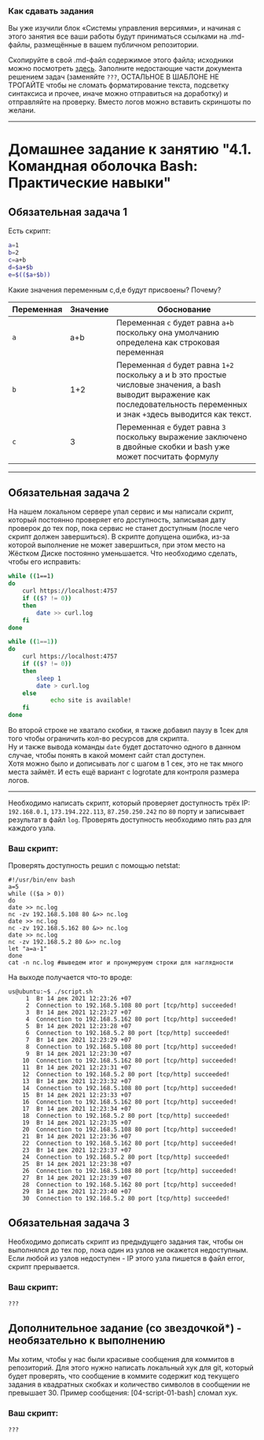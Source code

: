 ### Как сдавать задания

Вы уже изучили блок «Системы управления версиями», и начиная с этого занятия все ваши работы будут приниматься ссылками на .md-файлы, размещённые в вашем публичном репозитории.

Скопируйте в свой .md-файл содержимое этого файла; исходники можно посмотреть [здесь](https://raw.githubusercontent.com/netology-code/sysadm-homeworks/devsys10/04-script-01-bash/README.md). Заполните недостающие части документа решением задач (заменяйте `???`, ОСТАЛЬНОЕ В ШАБЛОНЕ НЕ ТРОГАЙТЕ чтобы не сломать форматирование текста, подсветку синтаксиса и прочее, иначе можно отправиться на доработку) и отправляйте на проверку. Вместо логов можно вставить скриншоты по желани.

---


# Домашнее задание к занятию "4.1. Командная оболочка Bash: Практические навыки"

## Обязательная задача 1

Есть скрипт:
```bash
a=1
b=2
c=a+b
d=$a+$b
e=$(($a+$b))
```

Какие значения переменным c,d,e будут присвоены? Почему?

| Переменная  | Значение | Обоснование |
| ------------- | ------------- | ------------- |
| `a`  | a+b  | Переменная `с` будет равна `a+b` поскольку она умолчанию определена как строковая переменная |
| `b`  | 1+2  | Переменная `d` будет равна `1+2` поскольку a и b это простые числовые значения, а bash выводит выражение как последовательность переменных и знак `+`здесь выводится как текст. |
| `c`  | 3  | Переменная `e` будет равна `3` поскольку выражение заключено в двойные скобки и bash уже может посчитать формулу |

---

## Обязательная задача 2
На нашем локальном сервере упал сервис и мы написали скрипт, который постоянно проверяет его доступность, записывая дату проверок до тех пор, пока сервис не станет доступным (после чего скрипт должен завершиться). В скрипте допущена ошибка, из-за которой выполнение не может завершиться, при этом место на Жёстком Диске постоянно уменьшается. Что необходимо сделать, чтобы его исправить:
```bash
while ((1==1)
do
	curl https://localhost:4757
	if (($? != 0))
	then
		date >> curl.log
	fi
done
```
```bash
while ((1==1))
do
	curl https://localhost:4757
	if (($? != 0))
	then
		sleep 1
		date > curl.log
	else
	        echo site is available!
	fi
done
```

Во второй строке не хватало скобки, я также добавил паузу в 1сек для того чтобы ограничить кол-во ресурсов для скрипта.  
Ну и также вывода команды `date` будет достаточно одного в данном случае, чтобы понять в какой момент сайт стал доступен.  
Хотя можно было и дописывать лог с шагом в 1 сек, это не так много места займёт. И есть ещё вариант с logrotate для контроля размера логов.

---

Необходимо написать скрипт, который проверяет доступность трёх IP: `192.168.0.1`, `173.194.222.113`, `87.250.250.242` по `80` порту и записывает результат в файл `log`. Проверять доступность необходимо пять раз для каждого узла.

### Ваш скрипт:

Проверять доступность решил с помощью netstat:
```
#!/usr/bin/env bash
a=5
while (($a > 0))
do
date >> nc.log
nc -zv 192.168.5.108 80 &>> nc.log
date >> nc.log
nc -zv 192.168.5.162 80 &>> nc.log
date >> nc.log
nc -zv 192.168.5.2 80 &>> nc.log
let "a=a-1"
done
cat -n nc.log #выведем итог и пронумеруем строки для наглядности
```
На выходе получается что-то вроде:
```
us@ubuntu:~$ ./script.sh
     1  Вт 14 дек 2021 12:23:26 +07
     2  Connection to 192.168.5.108 80 port [tcp/http] succeeded!
     3  Вт 14 дек 2021 12:23:27 +07
     4  Connection to 192.168.5.162 80 port [tcp/http] succeeded!
     5  Вт 14 дек 2021 12:23:28 +07
     6  Connection to 192.168.5.2 80 port [tcp/http] succeeded!
     7  Вт 14 дек 2021 12:23:29 +07
     8  Connection to 192.168.5.108 80 port [tcp/http] succeeded!
     9  Вт 14 дек 2021 12:23:30 +07
    10  Connection to 192.168.5.162 80 port [tcp/http] succeeded!
    11  Вт 14 дек 2021 12:23:31 +07
    12  Connection to 192.168.5.2 80 port [tcp/http] succeeded!
    13  Вт 14 дек 2021 12:23:32 +07
    14  Connection to 192.168.5.108 80 port [tcp/http] succeeded!
    15  Вт 14 дек 2021 12:23:33 +07
    16  Connection to 192.168.5.162 80 port [tcp/http] succeeded!
    17  Вт 14 дек 2021 12:23:34 +07
    18  Connection to 192.168.5.2 80 port [tcp/http] succeeded!
    19  Вт 14 дек 2021 12:23:35 +07
    20  Connection to 192.168.5.108 80 port [tcp/http] succeeded!
    21  Вт 14 дек 2021 12:23:36 +07
    22  Connection to 192.168.5.162 80 port [tcp/http] succeeded!
    23  Вт 14 дек 2021 12:23:37 +07
    24  Connection to 192.168.5.2 80 port [tcp/http] succeeded!
    25  Вт 14 дек 2021 12:23:38 +07
    26  Connection to 192.168.5.108 80 port [tcp/http] succeeded!
    27  Вт 14 дек 2021 12:23:39 +07
    28  Connection to 192.168.5.162 80 port [tcp/http] succeeded!
    29  Вт 14 дек 2021 12:23:40 +07
    30  Connection to 192.168.5.2 80 port [tcp/http] succeeded!
```

## Обязательная задача 3
Необходимо дописать скрипт из предыдущего задания так, чтобы он выполнялся до тех пор, пока один из узлов не окажется недоступным. Если любой из узлов недоступен - IP этого узла пишется в файл error, скрипт прерывается.

### Ваш скрипт:
```bash
???
```

## Дополнительное задание (со звездочкой*) - необязательно к выполнению

Мы хотим, чтобы у нас были красивые сообщения для коммитов в репозиторий. Для этого нужно написать локальный хук для git, который будет проверять, что сообщение в коммите содержит код текущего задания в квадратных скобках и количество символов в сообщении не превышает 30. Пример сообщения: \[04-script-01-bash\] сломал хук.

### Ваш скрипт:
```bash
???
```
